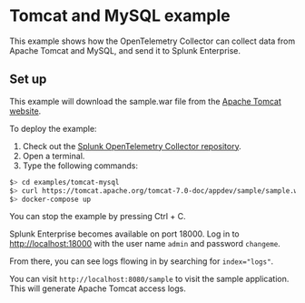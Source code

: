 # Tomcat and MySQL example

This example shows how the OpenTelemetry Collector can collect data from Apache Tomcat and MySQL, and send it to Splunk Enterprise.

## Set up

This example will download the sample.war file from the [Apache Tomcat website](https://tomcat.apache.org/tomcat-7.0-doc/appdev/sample/).


To deploy the example:
1. Check out the [Splunk OpenTelemetry Collector repository](https://github.com/signalfx/splunk-otel-collector).
2. Open a terminal.
3. Type the following commands:
```bash
$> cd examples/tomcat-mysql
$> curl https://tomcat.apache.org/tomcat-7.0-doc/appdev/sample/sample.war
$> docker-compose up
```
You can stop the example by pressing Ctrl + C.

Splunk Enterprise becomes available on port 18000. Log in to [http://localhost:18000](http://localhost:18000) with the user name `admin` and password `changeme`.

From there, you can see logs flowing in by searching for `index="logs"`.

You can visit `http://localhost:8080/sample` to visit the sample application. This will generate Apache Tomcat access logs.

